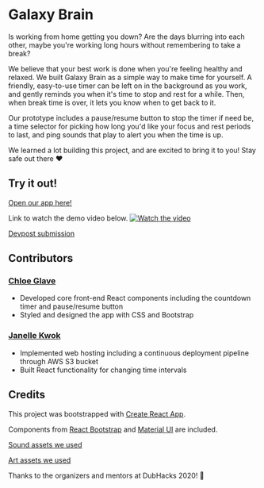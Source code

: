 # Galaxy Brain
Is working from home getting you down? Are the days blurring into each other, maybe you're working long hours without remembering to take a break?

We believe that your best work is done when you're feeling healthy and relaxed. We built Galaxy Brain as a simple way to make time for yourself. A friendly, easy-to-use timer can be left on in the background as you work, and gently reminds you when it's time to stop and rest for a while. Then, when break time is over, it lets you know when to get back to it.

Our prototype includes a pause/resume button to stop the timer if need be, a time selector for picking how long you'd like your focus and rest periods to last, and ping sounds that play to alert you when the time is up.

We learned a lot building this project, and are excited to bring it to you! Stay safe out there :heart:

## Try it out!
[Open our app here!](http://galaxy-brain-dubhacks.s3-website-us-east-1.amazonaws.com/)

Link to watch the demo video below.
[![Watch the video](https://img.youtube.com/vi/SXAmTiVa3WA/maxresdefault.jpg)](https://youtu.be/SXAmTiVa3WA)

[Devpost submission](https://devpost.com/software/galaxy-brain)

## Contributors

### [Chloe Glave](https://github.com/Cragzu)
* Developed core front-end React components including the countdown timer and pause/resume button
* Styled and designed the app with CSS and Bootstrap

### [Janelle Kwok](https://github.com/Jkcadee)
* Implemented web hosting including a continuous deployment pipeline through AWS S3 bucket
* Built React functionality for changing time intervals

## Credits
This project was bootstrapped with [Create React App](https://github.com/facebook/create-react-app).

Components from [React Bootstrap](https://react-bootstrap.github.io/) and [Material UI](https://material-ui.com/) are included.

[Sound assets we used](https://freesound.org/people/ying16/)

[Art assets we used](http://clipart-library.com/clip-art/transparent-stars-background-13.htm)

Thanks to the organizers and mentors at DubHacks 2020! :rocket: